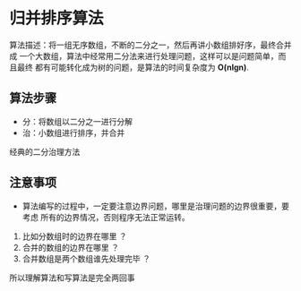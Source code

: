 # 归并排序算法
算法描述：将一组无序数组，不断的二分之一，然后再讲小数组排好序，最终合并成
一个大数组，算法中经常用二分法来进行处理问题，这样可以是问题简单，而且最终
都有可能转化成为树的问题，是算法的时间复杂度为
 **O(nlgn)**.
## 算法步骤
* 分：将数组以二分之一进行分解
* 治：小数组进行排序，并合并

经典的二分治理方法

## 注意事项
* 算法编写的过程中，一定要注意边界问题，哪里是治理问题的边界很重要，要考虑
所有的边界情况，否则程序无法正常运转。
1. 比如分数组时的边界在哪里 ？
2. 合并的数组的边界在哪里 ？
3. 合并数组是两个数组谁先处理完毕 ？

所以理解算法和写算法是完全两回事